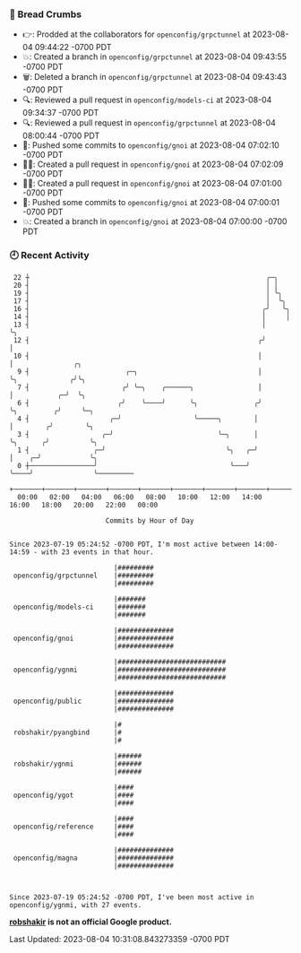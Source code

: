 ### 🍞 Bread Crumbs

 * 👉: Prodded at the collaborators for `openconfig/grpctunnel` at 2023-08-04 09:44:22 -0700 PDT
 * 💥: Created a branch in `openconfig/grpctunnel` at 2023-08-04 09:43:55 -0700 PDT
 * 🗑: Deleted a branch in `openconfig/grpctunnel` at 2023-08-04 09:43:43 -0700 PDT
 * 🔍: Reviewed a pull request in  `openconfig/models-ci` at 2023-08-04 09:34:37 -0700 PDT
 * 🔍: Reviewed a pull request in  `openconfig/grpctunnel` at 2023-08-04 08:00:44 -0700 PDT
 * 🚢: Pushed some commits to `openconfig/gnoi` at 2023-08-04 07:02:10 -0700 PDT
 * ✍🏼: Created a pull request in `openconfig/gnoi` at 2023-08-04 07:02:09 -0700 PDT
 * ✍🏼: Created a pull request in `openconfig/gnoi` at 2023-08-04 07:01:00 -0700 PDT
 * 🚢: Pushed some commits to `openconfig/gnoi` at 2023-08-04 07:00:01 -0700 PDT
 * 💥: Created a branch in `openconfig/gnoi` at 2023-08-04 07:00:00 -0700 PDT

### 🕘 Recent Activity
```
 22 ┼                                                           ╭─╮
 20 ┤                                                           │ │
 19 ┤                                                           │ ╰╮
 17 ┤                                                           │  ╰╮
 16 ┤                                                          ╭╯   ╰╮
 14 ┤                                                          │     │
 13 ┤                                                          │     ╰╮
 12 ┤                                                         ╭╯      │
 10 ┤                                                         │       │               ╭╮
  9 ┤                        ╭─╮                              │       ╰╮             ╭╯╰╮
  7 ┤                       ╭╯ ╰─╮    ╭──────╮                │        │           ╭─╯  ╰╮
  6 ┤                      ╭╯    ╰────╯      ╰╮              ╭╯        ╰╮         ╭╯     ╰─╮
  4 ┤                    ╭─╯                  ╰─────╮        │          │        ╭╯        ╰╮
  3 ┤                  ╭─╯                          ╰─╮      │          ╰╮      ╭╯          ╰╮
  1 ┤                ╭─╯                              ╰╮   ╭─╯           │    ╭─╯            ╰╮
  0 ┼────────────────╯                                 ╰───╯             ╰────╯               ╰─────────
    +───────+───────+───────+───────+───────+───────+───────+───────+───────+───────+───────+───────+────
  00:00   02:00   04:00   06:00   08:00   10:00   12:00   14:00   16:00   18:00   20:00   22:00   00:00   

						Commits by Hour of Day


Since 2023-07-19 05:24:52 -0700 PDT, I'm most active between 14:00-14:59 - with 23 events in that hour.

```



```
                          |#########
 openconfig/grpctunnel    |#########
                          |#########

                          |#######
 openconfig/models-ci     |#######
                          |#######

                          |##############
 openconfig/gnoi          |##############
                          |##############

                          |###########################
 openconfig/ygnmi         |###########################
                          |###########################

                          |##############
 openconfig/public        |##############
                          |##############

                          |#
 robshakir/pyangbind      |#
                          |#

                          |######
 robshakir/ygnmi          |######
                          |######

                          |####
 openconfig/ygot          |####
                          |####

                          |####
 openconfig/reference     |####
                          |####

                          |##############
 openconfig/magna         |##############
                          |##############



Since 2023-07-19 05:24:52 -0700 PDT, I've been most active in openconfig/ygnmi, with 27 events.

```
**[robshakir](mailto:robjs@google.com) is not an official Google product.**  


Last Updated: 2023-08-04 10:31:08.843273359 -0700 PDT
